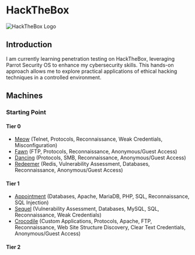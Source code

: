 # HackTheBox
![HackTheBox Logo](https://www.crest-approved.org/wp-content/uploads/2022/11/htb-header.png)

## Introduction

I am currently learning penetration testing on HackTheBox, leveraging Parrot Security OS to enhance my cybersecurity skills. This hands-on approach allows me to explore practical applications of ethical hacking techniques in a controlled environment.

## Machines
### Starting Point
#### Tier 0
- [Meow](https://github.com/jcongmon/htb/blob/main/starting-point/tier0/meow/README.md) (Telnet, Protocols, Reconnaissance, Weak Credentials, Misconfiguration)
- [Fawn](https://github.com/jcongmon/htb/tree/main/starting-point/tier0/fawn/README.md) (FTP, Protocols, Reconnaissance, Anonymous/Guest Access)
- [Dancing](https://github.com/jcongmon/htb/tree/main/starting-point/tier0/dancing/README.md) (Protocols, SMB, Reconnaissance, Anonymous/Guest Access)
- [Redeemer](https://github.com/jcongmon/htb/tree/main/starting-point/tier0/redeemer/README.md) (Redis, Vulnerability Assessment, Databases, Reconnaissance, Anonymous/Guest Access)
#### Tier 1
- [Appointment](https://github.com/jcongmon/htb/tree/main/starting-point/tier1/appointment/README.md) (Databases, Apache, MariaDB, PHP, SQL, Reconnaissance, SQL Injection)
- [Sequel](https://github.com/jcongmon/htb/tree/main/starting-point/tier1/sequel/README.md) (Vulnerability Assessment, Databases, MySQL, SQL, Reconnaissance, Weak Credentials)
- [Crocodile](https://github.com/jcongmon/htb/tree/main/starting-point/tier1/crocodile/README.md) (Custom Applications, Protocols, Apache, FTP, Reconnaissance, Web Site Structure Discovery, Clear Text Credentials, Anonymous/Guest Access)
#### Tier 2
